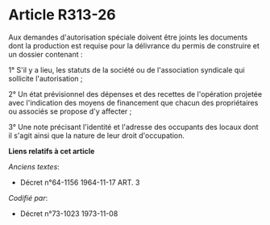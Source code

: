 # Article R313-26

Aux demandes d'autorisation spéciale doivent être joints les documents dont la production est requise pour la délivrance du
permis de construire et un dossier contenant :

1° S'il y a lieu, les statuts de la société ou de l'association syndicale qui sollicite l'autorisation ;

2° Un état prévisionnel des dépenses et des recettes de l'opération projetée avec l'indication des moyens de financement que
chacun des propriétaires ou associés se propose d'y affecter ;

3° Une note précisant l'identité et l'adresse des occupants des locaux dont il s'agit ainsi que la nature de leur droit
d'occupation.

**Liens relatifs à cet article**

_Anciens textes_:

  - Décret n°64-1156 1964-11-17 ART. 3

_Codifié par_:

  - Décret n°73-1023 1973-11-08
